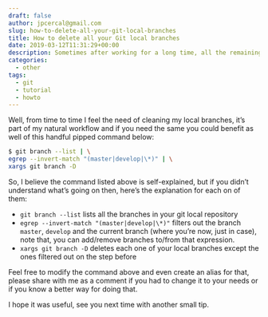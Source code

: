 ```yaml
---
draft: false
author: jpcercal@gmail.com
slug: how-to-delete-all-your-git-local-branches
title: How to delete all your Git local branches
date: 2019-03-12T11:31:29+00:00
description: Sometimes after working for a long time, all the remaining local branches are just taking up space. Here's a small snippet to remove all your local branches in one go.
categories:
  - other
tags: 
  - git
  - tutorial
  - howto
---
```


Well, from time to time I feel the need of cleaning my local branches, it’s part of my natural workflow and if you need the same you could benefit as well of this handful pipped command below:

```bash
$ git branch --list | \
egrep --invert-match "(master|develop|\*)" | \
xargs git branch -D
```

So, I believe the command listed above is self-explained, but if you didn’t understand what’s going on then, here’s the explanation for each on of them:

- `git branch --list` lists all the branches in your git local repository
- `egrep --invert-match "(master|develop|\*)"` filters out the branch `master`, `develop` and the current branch (where you’re now, just in case), note that, you can add/remove branches to/from that expression.
- `xargs git branch -D` deletes each one of your local branches except the ones filtered out on the step before


Feel free to modify the command above and even create an alias for that, please share with me as a comment if you had to change it to your needs or if you know a better way for doing that.

I hope it was useful, see you next time with another small tip.
